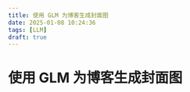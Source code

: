 ```yaml
---
title: 使用 GLM 为博客生成封面图
date: 2025-01-08 10:24:36
tags: [LLM]
draft: true
---
```


# 使用 GLM 为博客生成封面图

